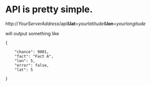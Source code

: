 API is pretty simple.
=====================

http://*YourServerAddress*/api&**lat**=*yourlatitude*&**lon**=*yourlongitude*

will output something like

```
{

    "chance": 9001,
    "fact": "Fact A",
    "lon": 5,
    "error": false,
    "lat": 5

}
```
